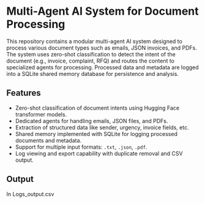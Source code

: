 # Multi-Agent AI System for Document Processing

This repository contains a modular multi-agent AI system designed to process various document types such as emails, JSON invoices, and PDFs. The system uses zero-shot classification to detect the intent of the document (e.g., invoice, complaint, RFQ) and routes the content to specialized agents for processing. Processed data and metadata are logged into a SQLite shared memory database for persistence and analysis.

## Features

- Zero-shot classification of document intents using Hugging Face transformer models.
- Dedicated agents for handling emails, JSON files, and PDFs.
- Extraction of structured data like sender, urgency, invoice fields, etc.
- Shared memory implemented with SQLite for logging processed documents and metadata.
- Support for multiple input formats: `.txt`, `.json`, `.pdf`.
- Log viewing and export capability with duplicate removal and CSV output.

## Output

In Logs_output.csv
